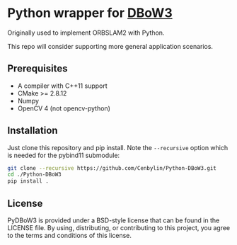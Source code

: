# Python wrapper for [DBoW3](https://github.com/rmsalinas/DBow3)

Originally used to implement ORBSLAM2 with Python. 

This repo will consider supporting more general application scenarios.


## Prerequisites

* A compiler with C++11 support
* CMake >= 2.8.12
* Numpy
* OpenCV 4 (not opencv-python)


## Installation

Just clone this repository and pip install. Note the `--recursive` option which is
needed for the pybind11 submodule:

```bash
git clone --recursive https://github.com/Cenbylin/Python-DBoW3.git
cd ./Python-DBoW3
pip install .
```

## License

PyDBoW3 is provided under a BSD-style license that can be found in the LICENSE
file. By using, distributing, or contributing to this project, you agree to the
terms and conditions of this license.